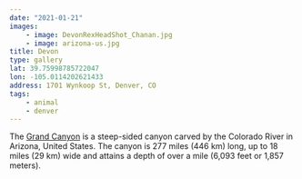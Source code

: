 ```yaml
---
date: "2021-01-21"
images: 
    - image: DevonRexHeadShot_Chanan.jpg
    - image: arizona-us.jpg
title: Devon
type: gallery
lat: 39.75998785722047
lon: -105.0114202621433
address: 1701 Wynkoop St, Denver, CO
tags:
    - animal
    - denver
---
```


The [Grand Canyon](https://en.wikipedia.org/w/index.php?title=Grand_Canyon&oldid=952699432) 
is a steep-sided canyon carved by the Colorado River in Arizona, United States. 
The canyon is 277 miles (446 km) long, up to 18 miles (29 km) wide and attains a depth of over a mile (6,093 feet or 1,857 meters).
